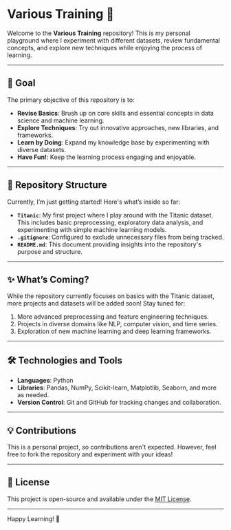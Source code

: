# Various Training 🚀

Welcome to the **Various Training** repository! This is my personal playground where I experiment with different datasets, review fundamental concepts, and explore new techniques while enjoying the process of learning.

---

## 🧩 **Goal**
The primary objective of this repository is to:
- **Revise Basics**: Brush up on core skills and essential concepts in data science and machine learning.
- **Explore Techniques**: Try out innovative approaches, new libraries, and frameworks.
- **Learn by Doing**: Expand my knowledge base by experimenting with diverse datasets.
- **Have Fun!**: Keep the learning process engaging and enjoyable.

---

## 📁 **Repository Structure**
Currently, I’m just getting started! Here's what’s inside so far:
- **`Titanic`**: My first project where I play around with the Titanic dataset. This includes basic preprocessing, exploratory data analysis, and experimenting with simple machine learning models.
- **`.gitignore`**: Configured to exclude unnecessary files from being tracked.
- **`README.md`**: This document providing insights into the repository's purpose and structure.

---

## ✨ **What’s Coming?**
While the repository currently focuses on basics with the Titanic dataset, more projects and datasets will be added soon! Stay tuned for:
1. More advanced preprocessing and feature engineering techniques.
2. Projects in diverse domains like NLP, computer vision, and time series.
3. Exploration of new machine learning and deep learning frameworks.

---

## 🛠️ **Technologies and Tools**
- **Languages**: Python
- **Libraries**: Pandas, NumPy, Scikit-learn, Matplotlib, Seaborn, and more as needed.
- **Version Control**: Git and GitHub for tracking changes and collaboration.

---

## 💡 **Contributions**
This is a personal project, so contributions aren't expected. However, feel free to fork the repository and experiment with your ideas!

---

## 📜 **License**
This project is open-source and available under the [MIT License](LICENSE).

---

Happy Learning! 🎉
